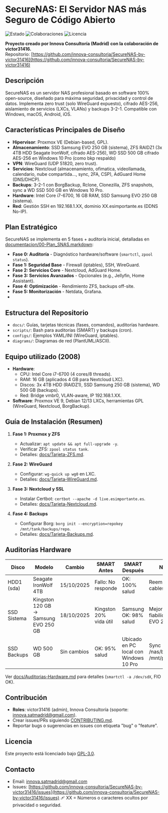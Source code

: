 # SecureNAS: El Servidor NAS más Seguro de Código Abierto

![Estado](https://img.shields.io/badge/estado-en%20desarrollo-yellow) ![Colaboraciones](https://img.shields.io/badge/colaboraciones-abiertas-green) ![Licencia](https://img.shields.io/badge/licencia-GPL--3.0-blue) 


**Proyecto creado por Innova Consultoría (Madrid) con la colaboración de victor31416.**  
Repositorio: [https://github.com/innova-consultoria/SecureNAS-by-victor31416](https://github.com/innova-consultoria/SecureNAS-by-victor31416)

## Descripción

SecureNAS es un servidor NAS profesional basado en software 100% open-source, diseñado para máxima seguridad, privacidad y control de datos. Implementa zero trust (solo WireGuard expuesto), cifrado AES-256, aislamiento de servicios (LXCs, VLANs) y backups 3-2-1. Compatible con Windows, macOS, Android, iOS.

## Características Principales de Diseño

- **Hipervisor**: Proxmox VE (Debian-based, GPL).
- **Almacenamiento**: SSD Samsung EVO 250 GB (sistema), ZFS RAIDZ1 (3x 4TB HDD Seagate IronWolf, cifrado AES-256), WD SSD 500 GB cifrado AES-256 en Windows 10 Pro (como bkp respaldo)
- **VPN**: WireGuard (UDP 51820, zero trust).
- **Servicios**: Nextcloud (almacenamiento, ofimatica, videollamada, calendario, nube compartida..., sync, 2FA, CSP), AdGuard Home (DNS/DHCP).
- **Backups**: 3-2-1 con BorgBackup, Rclone, Clonezilla, ZFS snapshots, sync a WD SSD 500 GB en Windows 10 Pro.
- **Hardware**: Intel Core i7-6700, 16 GB RAM, SSD Samsung EVO 250 GB (sistema).
- **Red**: Gestión SSH en 192.168.1.XX, dominio XX.esimportante.es (DDNS No-IP).

## Plan Estratégico
SecureNAS se implementa en 5 fases + auditoría inicial, detalladas en [documentacion/00-Plan_SNAS.markdown](documentacion/00-Plan_SNAS.markdown):
- **Fase 0: Auditoría** - Diagnóstico hardware/software (`smartctl`, `zpool status`).
- **Fase 1: Seguridad Base** - Firewall (iptables), SSH, WireGuard.
- **Fase 2: Servicios Core** - Nextcloud, AdGuard Home.
- **Fase 3: Servicios Avanzados** - Opcionales (e.g., Jellyfin, Home Assistant).
- **Fase 4: Optimización** - Rendimiento ZFS, backups off-site.
- **Fase 5: Monitorización** - Netdata, Grafana.
- 
## Estructura del Repositorio

- `docs/`: Guías, tarjetas técnicas (fases, comandos), auditorías hardware.
- `scripts/`: Bash para auditorías (SMART) y backups (cron).
- `configs/`: Ejemplos YAML/INI (WireGuard, iptables).
- `diagrams/`: Diagramas de red (PlantUML/ASCII).

## Equipo utilizado (2008)

- **Hardware**: 
  - CPU: Intel Core i7-6700 (4 cores/8 threads).
  - RAM: 16 GB (aplicados 4 GB para Nextcloud LXC).
  - Discos: 3x 4TB HDD (RAIDZ1), SSD Samsung 250 GB (sistema), WD 500 GB (backups).
  - Red: Bridge vmbr0, VLAN-aware, IP 192.168.1.XX.
- **Software**: Proxmox VE 9, Debian 12/13 LXCs, herramientas GPL (WireGuard, Nextcloud, BorgBackup).

## Guía de Instalación (Resumen)

1. **Fase 1: Proxmox y ZFS**
   - Actualizar: `apt update && apt full-upgrade -y`.
   - Verificar ZFS: `zpool status tank`.
   - Detalles: [docs/Tarjeta-ZFS.md](docs/Tarjeta-ZFS.md).

2. **Fase 2: WireGuard**
   - Configurar: `wg-quick up wg0` en LXC.
   - Detalles: [docs/Tarjeta-WireGuard.md](docs/Tarjeta-WireGuard.md).

3. **Fase 3: Nextcloud y SSL**
   - Instalar Certbot: `certbot --apache -d live.esimportante.es`.
   - Detalles: [docs/Tarjeta-Nextcloud.md](docs/Tarjeta-Nextcloud.md).

4. **Fase 4: Backups**
   - Configurar Borg: `borg init --encryption=repokey /mnt/tank/backups/repo`.
   - Detalles: [docs/Tarjeta-Backups.md](docs/Tarjeta-Backups.md).

## Auditorías Hardware

| Disco | Modelo | Cambio | SMART Antes | SMART Después | Notas |
|-------|--------|--------|-------------|---------------|-------|
| HDD1 (sda) | Seagate IronWolf 4TB | 15/10/2025 | Fallo: No responde | OK: 100% salud | Reemplazados cables Sata III |
| SSD Sistema | Kingston 120 GB → Samsung EVO 250 GB | 18/10/2025 | Kingston 20% vida útil | Samsung OK: 98% salud | Mejora fiabilidad con EVO 250 |
| SSD Backups | WD 500 GB | Sin cambios | OK: 95% salud | Ubicado en PC local con Windows 10 Pro | Sync /nas/bkp/ a /mnt/pve_bkp/ |

Ver [docs/Auditorias-Hardware.md](docs/Auditorias-Hardware.md) para detalles (`smartctl -a /dev/sdX`, FIO OK).

## Contribución

- **Roles**: victor31416 (admin), Innova Consultoría (soporte: innova.satmadrid@gmail.com).
- Crear issues/PRs siguiendo [CONTRIBUTING.md](CONTRIBUTING.md).
- Reportar bugs o sugerencias en issues con etiqueta "bug" o "feature".

## Licencia

Este proyecto está licenciado bajo [GPL-3.0](LICENSE.md).

## Contacto

- Email: innova.satmadrid@gmail.com
- Issues: [https://github.com/innova-consultoria/SecureNAS-by-victor31416/issues](https://github.com/innova-consultoria/SecureNAS-by-victor31416/issues)
  🩹 XX = Números o caracteres ocultos por privacidad o seguridad.

